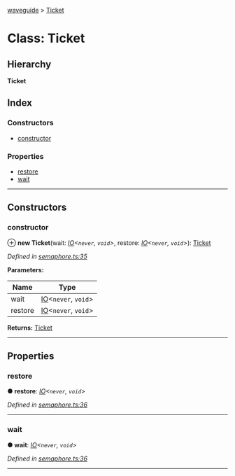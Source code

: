 [waveguide](../README.md) > [Ticket](../classes/ticket.md)

# Class: Ticket

## Hierarchy

**Ticket**

## Index

### Constructors

* [constructor](ticket.md#constructor)

### Properties

* [restore](ticket.md#restore)
* [wait](ticket.md#wait)

---

## Constructors

<a id="constructor"></a>

###  constructor

⊕ **new Ticket**(wait: *[IO](io.md)<`never`, `void`>*, restore: *[IO](io.md)<`never`, `void`>*): [Ticket](ticket.md)

*Defined in [semaphore.ts:35](https://github.com/rzeigler/waveguide/blob/05ef8da/packages/waveguide/src/semaphore.ts#L35)*

**Parameters:**

| Name | Type |
| ------ | ------ |
| wait | [IO](io.md)<`never`, `void`> |
| restore | [IO](io.md)<`never`, `void`> |

**Returns:** [Ticket](ticket.md)

___

## Properties

<a id="restore"></a>

###  restore

**● restore**: *[IO](io.md)<`never`, `void`>*

*Defined in [semaphore.ts:36](https://github.com/rzeigler/waveguide/blob/05ef8da/packages/waveguide/src/semaphore.ts#L36)*

___
<a id="wait"></a>

###  wait

**● wait**: *[IO](io.md)<`never`, `void`>*

*Defined in [semaphore.ts:36](https://github.com/rzeigler/waveguide/blob/05ef8da/packages/waveguide/src/semaphore.ts#L36)*

___

